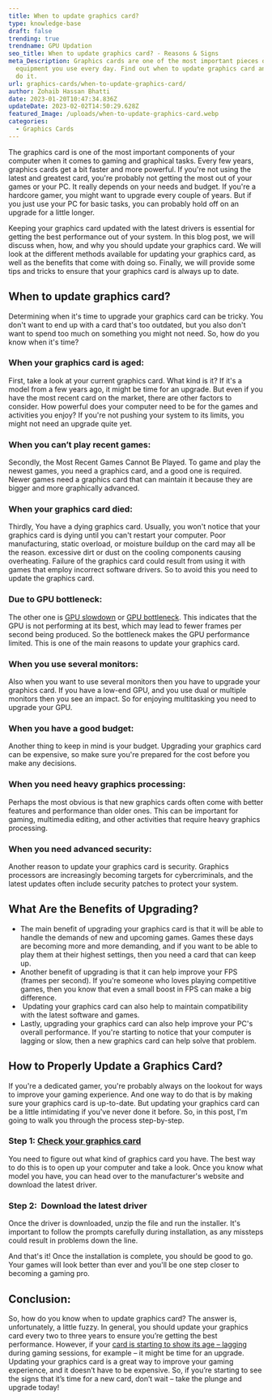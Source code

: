 ```yaml
---
title: When to update graphics card?
type: knowledge-base
draft: false
trending: true
trendname: GPU Updation
seo_title: When to update graphics card? - Reasons & Signs
meta_Description: Graphics cards are one of the most important pieces of
  equipment you use every day. Find out when to update graphics card and how to
  do it.
url: graphics-cards/when-to-update-graphics-card/
author: Zohaib Hassan Bhatti
date: 2023-01-20T10:47:34.836Z
updateDate: 2023-02-02T14:50:29.628Z
featured_Image: /uploads/when-to-update-graphics-card.webp
categories:
  - Graphics Cards
---
```

The graphics card is one of the most important components of your computer when it comes to gaming and graphical tasks. Every few years, graphics cards get a bit faster and more powerful. If you're not using the latest and greatest card, you're probably not getting the most out of your games or your PC. It really depends on your needs and budget. If you're a hardcore gamer, you might want to upgrade every couple of years. But if you just use your PC for basic tasks, you can probably hold off on an upgrade for a little longer.

Keeping your graphics card updated with the latest drivers is essential for getting the best performance out of your system. In this blog post, we will discuss when, how, and why you should update your graphics card. We will look at the different methods available for updating your graphics card, as well as the benefits that come with doing so. Finally, we will provide some tips and tricks to ensure that your graphics card is always up to date.

## When to update graphics card?

Determining when it's time to upgrade your graphics card can be tricky. You don't want to end up with a card that's too outdated, but you also don't want to spend too much on something you might not need. So, how do you know when it's time?

### When your graphics card is aged:

First, take a look at your current graphics card. What kind is it? If it's a model from a few years ago, it might be time for an upgrade. But even if you have the most recent card on the market, there are other factors to consider. How powerful does your computer need to be for the games and activities you enjoy? If you're not pushing your system to its limits, you might not need an upgrade quite yet. 

### When you can’t play recent games:

Secondly, the Most Recent Games Cannot Be Played. To game and play the newest games, you need a graphics card, and a good one is required. Newer games need a graphics card that can maintain it because they are bigger and more graphically advanced.

### When your graphics card died:

Thirdly, You have a dying graphics card. Usually, you won't notice that your graphics card is dying until you can't restart your computer. Poor manufacturing, static overload, or moisture buildup on the card may all be the reason. excessive dirt or dust on the cooling components causing overheating. Failure of the graphics card could result from using it with games that employ incorrect software drivers. So to avoid this you need to update the graphics card.

### Due to GPU bottleneck:

The other one is [GPU slowdown](https://pcideaz.com/graphics-cards/can-graphics-card-slow-down-computer/) or [GPU bottleneck](https://pcideaz.com/motherboards/can-motherboard-bottleneck-gpu/). This indicates that the GPU is not performing at its best, which may lead to fewer frames per second being produced. So the bottleneck makes the GPU performance limited. This is one of the main reasons to update your graphics card.

### When you use several monitors: 

Also when you want to use several monitors then you have to upgrade your graphics card. If you have a low-end GPU, and you use dual or multiple monitors then you see an impact. So for enjoying multitasking you need to upgrade your GPU.

### When you have a good budget:

Another thing to keep in mind is your budget. Upgrading your graphics card can be expensive, so make sure you're prepared for the cost before you make any decisions.

### When you need heavy graphics processing:

Perhaps the most obvious is that new graphics cards often come with better features and performance than older ones. This can be important for gaming, multimedia editing, and other activities that require heavy graphics processing.

### When you need advanced security:

Another reason to update your graphics card is security. Graphics processors are increasingly becoming targets for cybercriminals, and the latest updates often include security patches to protect your system.

## What Are the Benefits of Upgrading?

* The main benefit of upgrading your graphics card is that it will be able to handle the demands of new and upcoming games. Games these days are becoming more and more demanding, and if you want to be able to play them at their highest settings, then you need a card that can keep up.
* Another benefit of upgrading is that it can help improve your FPS (frames per second). If you're someone who loves playing competitive games, then you know that even a small boost in FPS can make a big difference.
*  Updating your graphics card can also help to maintain compatibility with the latest software and games.
* Lastly, upgrading your graphics card can also help improve your PC's overall performance. If you're starting to notice that your computer is lagging or slow, then a new graphics card can help solve that problem.

## How to Properly Update a Graphics Card?

If you're a dedicated gamer, you're probably always on the lookout for ways to improve your gaming experience. And one way to do that is by making sure your graphics card is up-to-date. But updating your graphics card can be a little intimidating if you've never done it before. So, in this post, I'm going to walk you through the process step-by-step.

### Step 1: [Check your graphics card](https://pcideaz.com/graphics-cards/how-to-check-graphics-card-in-a-computer/)

You need to figure out what kind of graphics card you have. The best way to do this is to open up your computer and take a look. Once you know what model you have, you can head over to the manufacturer's website and download the latest driver.

### Step 2:  Download the latest driver

Once the driver is downloaded, unzip the file and run the installer. It's important to follow the prompts carefully during installation, as any missteps could result in problems down the line.

And that's it! Once the installation is complete, you should be good to go. Your games will look better than ever and you'll be one step closer to becoming a gaming pro.

## Conclusion:

So, how do you know when to update graphics card? The answer is, unfortunately, a little fuzzy. In general, you should update your graphics card every two to three years to ensure you’re getting the best performance. However, if your [card is starting to show its age – lagging](https://pcideaz.com/graphics-cards/can-graphics-card-cause-lag/) during gaming sessions, for example – it might be time for an upgrade. Updating your graphics card is a great way to improve your gaming experience, and it doesn’t have to be expensive. So, if you’re starting to see the signs that it’s time for a new card, don’t wait – take the plunge and upgrade today!